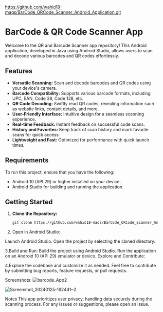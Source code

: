 https://github.com/wahid18-maqs/BarCode_QRCode_Scanner_Android_Application.git

# BarCode & QR Code Scanner App

Welcome to the QR and Barcode Scanner app repository! This Android application, developed in Java using Android Studio, allows users to scan and decode various barcodes and QR codes effortlessly.

## Features

- **Versatile Scanning:** Scan and decode barcodes and QR codes using your device's camera.
- **Barcode Compatibility:** Supports various barcode formats, including UPC, EAN, Code 39, Code 128, etc.
- **QR Code Decoding:** Swiftly read QR codes, revealing information such as website links, contact details, and more.
- **User-Friendly Interface:** Intuitive design for a seamless scanning experience.
- **Real-time Feedback:** Instant feedback on successful code scans.
- **History and Favorites:** Keep track of scan history and mark favorite scans for quick access.
- **Lightweight and Fast:** Optimized for performance with quick launch times.

## Requirements

To run this project, ensure that you have the following:

- Android 10 (API 29) or higher installed on your device.
- Android Studio for building and running the application.

## Getting Started

1. **Clone the Repository:**
   ```bash
   git clone https://github.com/wahid18-maqs/BarCode_QRCode_Scanner_Android_Application.git
   
   
2. Open in Android Studio:

Launch Android Studio.
Open the project by selecting the cloned directory.

3.Build and Run:
  Build the project using Android Studio.
  Run the application on an Android 10 (API 29) emulator or device.
  Explore and Contribute:

4.Explore the codebase and customize it as needed.
  Feel free to contribute by submitting bug reports, feature requests, or pull requests.
  
  Screenshots:
  ![barcode_App2](https://github.com/wahid18-maqs/BarCode_QRCode_Scanner_Android_Application/assets/136440023/191b2f91-2f04-4647-8da3-e169160b57bb)

  ![Screenshot_20240125-162441~2](https://github.com/wahid18-maqs/BarCode_QRCode_Scanner_Android_Application/assets/136440023/c890d524-606d-4d19-864e-bed7224a3582)



Notes
This app prioritizes user privacy, handling data securely during the scanning process.
For any issues or suggestions, please open an issue.

